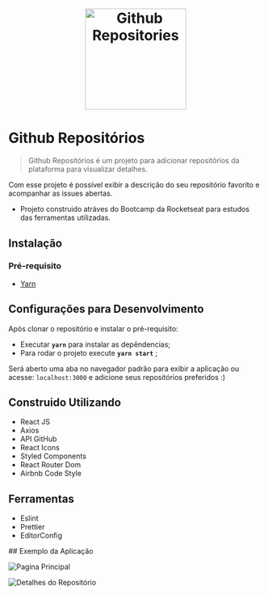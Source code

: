 <h1 align="center">
  <img alt="Github Repositories" title="GoBarber" src="https://github.com/lucaslamar/go-baber-api/blob/master/src/img/68747470733a2f2f726f636b6574736561742d63646e2e73332d73612d656173742d312e616d617a6f6e6177732e636f6d2f626f6f7463616d702d6865616465722e706e67.png" width="200px" />
</h1>


# Github Repositórios
> Github Repositórios é um projeto para adicionar repositórios da plataforma para visualizar detalhes.

Com esse projeto é possível  exibir a descrição do seu repositório favorito e acompanhar as issues abertas.

- Projeto construido atráves do Bootcamp da Rocketseat para estudos das ferramentas utilizadas.

 ## Instalação

 <h3>Pré-requisito</h3>

<ul>
    <li> <a href="https://yarnpkg.com/en/docs/getting-started">Yarn</a> </li>
</ul>

## Configurações para Desenvolvimento

Após clonar o repositório e instalar o pré-requisito:

- Executar **`yarn`** para instalar as depêndencias;
- Para rodar o projeto execute **`yarn start`** ;

Será aberto uma aba no navegador padrão para exibir a aplicação ou acesse: `localhost:3000` e adicione seus repositórios preferidos :)

## Construido Utilizando
<ul>
  <li>React JS</li>
  <li>Axios</li>
  <li>API GitHub</li>
  <li>React Icons</li>
  <li>Styled Components</li>
  <li>React Router Dom</li>
  <li>Airbnb Code Style</li>
</ul>


## Ferramentas
<ul>
  <li>Eslint</li>
  <li>Prettier</li>
  <li>EditorConfig</li>
</ul>
## Exemplo da Aplicação

![Pagina Principal](https://i.imgur.com/98wz47n.png)

![Detalhes do Repositório](https://i.imgur.com/JjtOHlw.png)